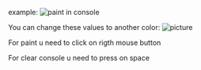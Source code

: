 example:
![paint in console](https://user-images.githubusercontent.com/115635390/221272607-8cb93d1c-226f-4b70-98d6-2f1de9e42d81.gif)

You can change these values to another color:
![picture](https://user-images.githubusercontent.com/115635390/221272842-f455501a-7140-484c-b499-016806e3aa53.png)

For paint u need to click on rigth mouse button

For clear console u need to press on space 
